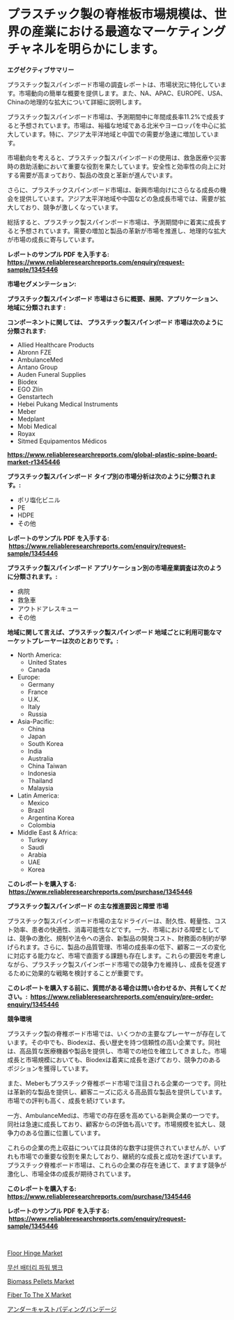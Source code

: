 <p><h1>プラスチック製の脊椎板市場規模は、世界の産業における最適なマーケティングチャネルを明らかにします。</h1></p><p><strong>エグゼクティブサマリー</strong></p>
<p><p>プラスチック製スパインボード市場の調査レポートは、市場状況に特化しています。市場動向の簡単な概要を提供します。また、NA、APAC、EUROPE、USA、Chinaの地理的な拡大について詳細に説明します。</p><p>プラスチック製スパインボード市場は、予測期間中に年間成長率11.2%で成長すると予想されています。市場は、裕福な地域である北米やヨーロッパを中心に拡大しています。特に、アジア太平洋地域と中国での需要が急速に増加しています。</p><p>市場動向を考えると、プラスチック製スパインボードの使用は、救急医療や災害時の救助活動において重要な役割を果たしています。安全性と効率性の向上に対する需要が高まっており、製品の改良と革新が進んでいます。</p><p>さらに、プラスチックスパインボード市場は、新興市場向けにさらなる成長の機会を提供しています。アジア太平洋地域や中国などの急成長市場では、需要が拡大しており、競争が激しくなっています。</p><p>総括すると、プラスチック製スパインボード市場は、予測期間中に着実に成長すると予想されています。需要の増加と製品の革新が市場を推進し、地理的な拡大が市場の成長に寄与しています。</p></p>
<p><strong>レポートのサンプル PDF を入手する: <a href="https://www.reliableresearchreports.com/enquiry/request-sample/1345446">https://www.reliableresearchreports.com/enquiry/request-sample/1345446</a></strong></p>
<p><strong>市場セグメンテーション:</strong></p>
<p><strong> プラスチック製スパインボード 市場はさらに概要、展開、アプリケーション、地域に分類されます :</strong></p>
<p><strong>コンポーネントに関しては、 プラスチック製スパインボード 市場は次のように分類されます: &nbsp;</strong></p>
<p><ul><li>Allied Healthcare Products</li><li>Abronn FZE</li><li>AmbulanceMed</li><li>Antano Group</li><li>Auden Funeral Supplies</li><li>Biodex</li><li>EGO Zlín</li><li>Genstartech</li><li>Hebei Pukang Medical Instruments</li><li>Meber</li><li>Medplant</li><li>Mobi Medical</li><li>Royax</li><li>Sitmed Equipamentos Médicos</li></ul></p>
<p><strong><a href="https://www.reliableresearchreports.com/global-plastic-spine-board-market-r1345446">https://www.reliableresearchreports.com/global-plastic-spine-board-market-r1345446</a></strong></p>
<p><strong> プラスチック製スパインボード タイプ別の市場分析は次のように分類されます。:</strong></p>
<p><ul><li>ポリ塩化ビニル</li><li>PE</li><li>HDPE</li><li>その他</li></ul></p>
<p><strong>レポートのサンプル PDF を入手する: &nbsp;<a href="https://www.reliableresearchreports.com/enquiry/request-sample/1345446">https://www.reliableresearchreports.com/enquiry/request-sample/1345446</a></strong></p>
<p><strong> プラスチック製スパインボード アプリケーション別の市場産業調査は次のように分類されます。:</strong></p>
<p><ul><li>病院</li><li>救急車</li><li>アウトドアレスキュー</li><li>その他</li></ul></p>
<p><strong>地域に関して言えば、プラスチック製スパインボード 地域ごとに利用可能なマーケットプレーヤーは次のとおりです。:</strong></p>
<p><ul>
    <li>
        North America:
        <ul>
            <li>United States</li>
            <li>Canada</li>
        </ul>
    </li>
    <li>
        Europe:
        <ul>
            <li>Germany</li>
            <li>France</li>
            <li>U.K.</li>
            <li>Italy</li>
            <li>Russia</li>
        </ul>
    </li>
    <li>
        Asia-Pacific:
        <ul>
            <li>China</li>
            <li>Japan</li>
            <li>South Korea</li>
            <li>India</li>
            <li>Australia</li>
            <li>China Taiwan</li>
            <li>Indonesia</li>
            <li>Thailand</li>
            <li>Malaysia</li>
        </ul>
    </li>
    <li>
        Latin America:
        <ul>
            <li>Mexico</li>
            <li>Brazil</li>
            <li>Argentina Korea</li>
            <li>Colombia</li>
        </ul>
    </li>
    <li>
        Middle East & Africa:
        <ul>
            <li>Turkey</li>
            <li>Saudi</li>
            <li>Arabia</li>
            <li>UAE</li>
            <li>Korea</li>
        </ul>
    </li>
    </ul></p>
<p><strong>このレポートを購入する: &nbsp;<a href="https://www.reliableresearchreports.com/purchase/1345446">https://www.reliableresearchreports.com/purchase/1345446</a></strong></p>
<p><strong>プラスチック製スパインボード の主な推進要因と障壁 市場</strong></p>
<p><p>プラスチック製スパインボード市場の主なドライバーは、耐久性、軽量性、コスト効率、患者の快適性、消毒可能性などです。一方、市場における障壁としては、競争の激化、規制や法令への適合、新製品の開発コスト、財務面の制約が挙げられます。さらに、製品の品質管理、市場の成長率の低下、顧客ニーズの変化に対応する能力など、市場で直面する課題も存在します。これらの要因を考慮しながら、プラスチック製スパインボード市場での競争力を維持し、成長を促進するために効果的な戦略を検討することが重要です。</p></p>
<p><strong>このレポートを購入する前に、質問がある場合は問い合わせるか、共有してください。:&nbsp; <a href="https://www.reliableresearchreports.com/enquiry/pre-order-enquiry/1345446">https://www.reliableresearchreports.com/enquiry/pre-order-enquiry/1345446</a></strong></p>
<p><strong>競争環境</strong></p>
<p><p>プラスチック製の脊椎ボード市場では、いくつかの主要なプレーヤーが存在しています。その中でも、Biodexは、長い歴史を持つ信頼性の高い企業です。同社は、高品質な医療機器や製品を提供し、市場での地位を確立してきました。市場成長と市場規模においても、Biodexは着実に成長を遂げており、競争力のあるポジションを獲得しています。</p><p>また、Meberもプラスチック脊椎ボード市場で注目される企業の一つです。同社は革新的な製品を提供し、顧客ニーズに応える高品質な製品を提供しています。市場での評判も高く、成長を続けています。</p><p>一方、AmbulanceMedは、市場での存在感を高めている新興企業の一つです。同社は急速に成長しており、顧客からの評価も高いです。市場規模を拡大し、競争力のある位置に位置しています。</p><p>これらの企業の売上収益については具体的な数字は提供されていませんが、いずれも市場での重要な役割を果たしており、継続的な成長と成功を遂げています。プラスチック脊椎ボード市場は、これらの企業の存在を通じて、ますます競争が激化し、市場全体の成長が期待されています。</p></p>
<p><strong>このレポートを購入する: &nbsp; <a href="https://www.reliableresearchreports.com/purchase/1345446">https://www.reliableresearchreports.com/purchase/1345446</a></strong></p>
<p><strong>レポートのサンプル PDF を入手する: &nbsp;<a href="https://www.reliableresearchreports.com/enquiry/request-sample/1345446">https://www.reliableresearchreports.com/enquiry/request-sample/1345446</a></strong><strong></strong></p>
<p>&nbsp;</p>
<p><p><a href="https://issuu.com/reportprime-2/docs/floor-hinge-market-size-2030.pptx">Floor Hinge Market</a></p><p><a href="https://github.com/lzrvbyqzftro57/Market-Research-Report-List-1/blob/main/303868718577.md">무선 배터리 파워 뱅크</a></p><p><a href="https://issuu.com/reportprime-2/docs/biomass-pellets-market-size-2030.pptx">Biomass Pellets Market</a></p><p><a href="https://github.com/gulaimolin/Market-Research-Report-List-3/blob/main/fiber-to-the-x-market.md">Fiber To The X Market</a></p><p><a href="https://github.com/oqxogxyvqe90775/Market-Research-Report-List-1/blob/main/164716420288.md">アンダーキャストパディングバンデージ</a></p></p>